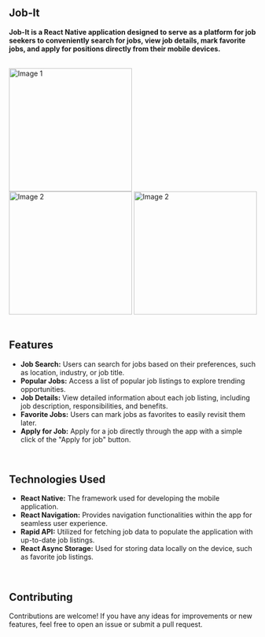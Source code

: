 ## Job-It

**Job-It is a React Native application designed to serve as a platform for job seekers to conveniently search for jobs, view job details, mark favorite jobs, and apply for positions directly from their mobile devices.**

<br>

<div>
  <img style="margin-right: 20" src="https://github.com/vivek-chhabra/Job-It/assets/105328667/11d68a3c-cffb-48ac-95d6-d9518629ccdd" alt="Image 1" width="250" style="margin-right: 20px;" />
  <img src="https://github.com/vivek-chhabra/Job-It/assets/105328667/e3df25d4-8c5d-4467-8431-27926a3e9f7a" alt="Image 2" width="250" />
  <img src="https://github.com/vivek-chhabra/Job-It/assets/105328667/7f424f1e-7b63-4c75-a001-5f00a710285f" alt="Image 2" width="250" />
</div>

<br>

## Features

- **Job Search:** Users can search for jobs based on their preferences, such as location, industry, or job title.
- **Popular Jobs:** Access a list of popular job listings to explore trending opportunities.
- **Job Details:** View detailed information about each job listing, including job description, responsibilities, and benefits.
- **Favorite Jobs:** Users can mark jobs as favorites to easily revisit them later.
- **Apply for Job:** Apply for a job directly through the app with a simple click of the "Apply for job" button.

<br>

## Technologies Used

- **React Native:** The framework used for developing the mobile application.
- **React Navigation:** Provides navigation functionalities within the app for seamless user experience.
- **Rapid API:** Utilized for fetching job data to populate the application with up-to-date job listings.
- **React Async Storage:** Used for storing data locally on the device, such as favorite job listings.

<br>

## Contributing

Contributions are welcome! If you have any ideas for improvements or new features, feel free to open an issue or submit a pull request.


